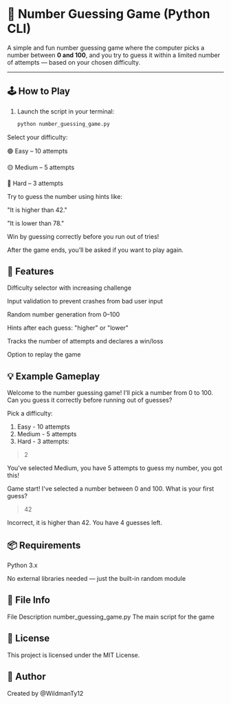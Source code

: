 # 🎯 Number Guessing Game (Python CLI)

A simple and fun number guessing game where the computer picks a number between **0 and 100**, and you try to guess it within a limited number of attempts — based on your chosen difficulty.

---

## 🕹️ How to Play

1. Launch the script in your terminal:
   ```bash
   python number_guessing_game.py
Select your difficulty:

🟢 Easy – 10 attempts

🟡 Medium – 5 attempts

🔴 Hard – 3 attempts

Try to guess the number using hints like:

"It is higher than 42."

"It is lower than 78."

Win by guessing correctly before you run out of tries!

After the game ends, you’ll be asked if you want to play again.

## 🧠 Features
Difficulty selector with increasing challenge

Input validation to prevent crashes from bad user input

Random number generation from 0–100

Hints after each guess: "higher" or "lower"

Tracks the number of attempts and declares a win/loss

Option to replay the game

## 💡 Example Gameplay

Welcome to the number guessing game!
I'll pick a number from 0 to 100. Can you guess it correctly before running out of guesses?

Pick a difficulty:
1. Easy - 10 attempts
2. Medium - 5 attempts
3. Hard - 3 attempts:
> 2

You've selected Medium, you have 5 attempts to guess my number, you got this!

Game start! I've selected a number between 0 and 100.
What is your first guess?
> 42

Incorrect, it is higher than 42. You have 4 guesses left.
## 📦 Requirements
Python 3.x

No external libraries needed — just the built-in random module

## 📁 File Info
File	Description
number_guessing_game.py	The main script for the game

## 📜 License
This project is licensed under the MIT License.

## 🙌 Author
Created by @WildmanTy12
